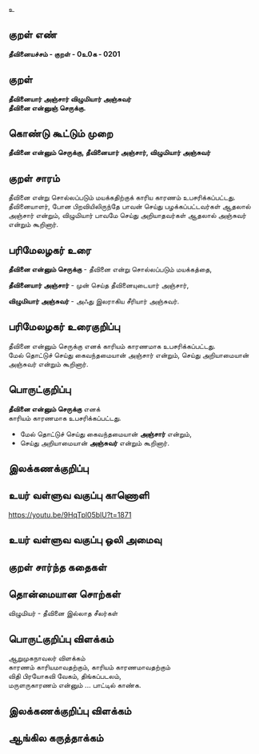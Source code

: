 உ

## குறள் எண் 

**தீவினையச்சம் - குறள் - 0உ0க - 0201**  

## குறள் 

**தீவினையார் அஞ்சார் விழுமியார் அஞ்சுவர்  
தீவினை என்னுஞ் செருக்கு.** 

## கொண்டு கூட்டும் முறை

**தீவினை என்னும் செருக்கு, தீவினையார் அஞ்சார், விழுமியார் அஞ்சுவர்**  

## குறள் சாரம் 

தீவினை என்று சொல்லப்படும் மயக்கதிற்குக் காரிய காரணம் உபசரிக்கப்பட்டது.  
தீவினையாளர், போன பிறவியிலிருந்தே பாவன் செய்து பழக்கப்பட்டவர்கள் ஆதலால் அஞ்சார் என்றும், விழுமியார் பாவமே செய்து அறியாதவர்கள் ஆதலால் அஞ்சுவர் என்றும் கூறினார்.

## பரிமேலழகர் உரை

**தீவினை என்னும் செருக்கு** - தீவினை என்று சொல்லப்படும் மயக்கத்தை,  

**தீவினையார் அஞ்சார்** - முன் செய்த தீவினையுடையார் அஞ்சார்,  

**விழுமியார் அஞ்சுவர்** - அஃது இலராகிய சீரியார் அஞ்சுவர்.

## பரிமேலழகர் உரைகுறிப்பு   

தீவினை என்னும் செருக்கு எனக் காரியம் காரணமாக உபசரிக்கப்பட்டது.  
மேல் தொட்டுச் செய்து கைவந்தமையான் அஞ்சார் என்றும், செய்து அறியாமையான் அஞ்சுவர் என்றும் கூறினார்.  

## பொருட்குறிப்பு 

**தீவினை என்னும் செருக்கு** எனக்  
காரியம் காரணமாக உபசரிக்கப்பட்டது.  

* மேல் தொட்டுச் செய்து கைவந்தமையான் **அஞ்சார்** என்றும்,  
* செய்து அறியாமையான் **அஞ்சுவர்** என்றும் கூறினார்.  

## இலக்கணக்குறிப்பு  


## உயர் வள்ளுவ வகுப்பு காணொளி

https://youtu.be/9HqTpl05blU?t=1871

## உயர் வள்ளுவ வகுப்பு ஒலி அமைவு 

 
## குறள் சார்ந்த கதைகள் 


## தொன்மையான சொற்கள்

விழுமியர் - தீவினை இல்லாத சீலர்கள்

## பொருட்குறிப்பு விளக்கம்

ஆறுமுகநாவலர் விளக்கம்   
காரணம் காரியமாவதற்கும், காரியம் காரணமாவதற்கும்  
விதி பிரயோகவி வேகம், திங்கப்படலம்,  
மருளருகாரணம் என்னும் ... பாட்டில் காண்க.

## இலக்கணக்குறிப்பு விளக்கம்


## ஆங்கில கருத்தாக்கம் 


